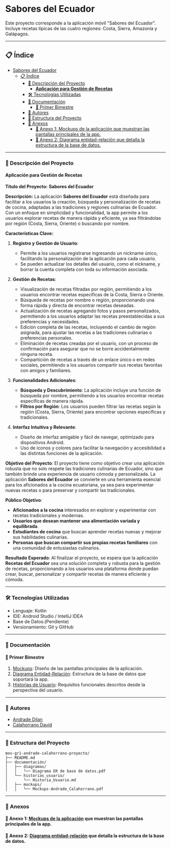 # Sabores del Ecuador
Este proyecto corresponde a la aplicación móvil "Sabores del Ecuador". Incluye recetas típicas de las cuatro regiones: Costa, Sierra, Amazonía y Galápagos.

---

## 📋 Índice
- [Sabores del Ecuador](#sabores-del-ecuador)
  - [📋 Índice](#-índice)
    - [📖 Descripción del Proyecto](#-descripción-del-proyecto)
      - [**Aplicación para Gestión de Recetas**](#aplicación-para-gestión-de-recetas)
    - [🛠️ Tecnologías Utilizadas](#️-tecnologías-utilizadas)
    - [📄 Documentación](#-documentación)
      - [📑 Primer Bimestre](#-primer-bimestre)
    - [👥 Autores](#-autores)
    - [📂 Estructura del Proyecto](#-estructura-del-proyecto)
    - [📎 Anexos](#-anexos)
      - [📌 Anexo 1: Mockups de la aplicación que muestran las pantallas principales de la app.](#-anexo-1-mockups-de-la-aplicación-que-muestran-las-pantallas-principales-de-la-app)
      - [📌 Anexo 2: Diagrama entidad-relación que detalla la estructura de la base de datos.](#-anexo-2-diagrama-entidad-relación-que-detalla-la-estructura-de-la-base-de-datos)
---

### 📖 Descripción del Proyecto

#### **Aplicación para Gestión de Recetas**

**Título del Proyecto:** **Sabores del Ecuador**

**Descripción:**
La aplicación **Sabores del Ecuador** está diseñada para facilitar a los usuarios la creación, búsqueda y personalización de recetas de cocina, adaptadas a las tradiciones y regiones culinarias de Ecuador. Con un enfoque en simplicidad y funcionalidad, la app permite a los usuarios explorar recetas de manera rápida y eficiente, ya sea filtrándolas por región (Costa, Sierra, Oriente) o buscando por nombre.

**Características Clave:**
1. **Registro y Gestión de Usuario**:
   - Permite a los usuarios registrarse ingresando un nickname único, facilitando la personalización de la aplicación para cada usuario.
   - Se pueden actualizar los detalles del usuario, como el nickname, y borrar la cuenta completa con toda su información asociada.
   
2. **Gestión de Recetas**:
   - Visualización de recetas filtradas por región, permitiendo a los usuarios encontrar recetas específicas de la Costa, Sierra o Oriente.
   - Búsqueda de recetas por nombre o región, proporcionando una forma rápida y directa de encontrar recetas deseadas.
   - Actualización de recetas agregando fotos y pasos personalizados, permitiendo a los usuarios adaptar las recetas preestablecidas a sus preferencias y necesidades.
   - Edición completa de las recetas, incluyendo el cambio de región asignada, para ajustar las recetas a las tradiciones culinarias o preferencias personales.
   - Eliminación de recetas creadas por el usuario, con un proceso de confirmación para asegurar que no se borre accidentalmente ninguna receta.
   - Compartición de recetas a través de un enlace único o en redes sociales, permitiendo a los usuarios compartir sus recetas favoritas con amigos y familiares.

3. **Funcionalidades Adicionales**:
   - **Búsqueda y Descubrimiento**: La aplicación incluye una función de búsqueda por nombre, permitiendo a los usuarios encontrar recetas específicas de manera rápida.
   - **Filtros por Región**: Los usuarios pueden filtrar las recetas según la región (Costa, Sierra, Oriente) para encontrar opciones específicas y tradicionales.
   
4. **Interfaz Intuitiva y Relevante**:
   - Diseño de interfaz amigable y fácil de navegar, optimizado para dispositivos Android.
   - Uso de iconos y colores para facilitar la navegación y accesibilidad a las distintas funciones de la aplicación.

**Objetivo del Proyecto**:
El proyecto tiene como objetivo crear una aplicación robusta que no solo respete las tradiciones culinarias de Ecuador, sino que también brinde una experiencia de usuario cómoda y personalizada. La aplicación **Sabores del Ecuador** se convierte en una herramienta esencial para los aficionados a la cocina ecuatoriana, ya sea para experimentar nuevas recetas o para preservar y compartir las tradicionales.

**Público Objetivo**:
- **Aficionados a la cocina** interesados en explorar y experimentar con recetas tradicionales y modernas.
- **Usuarios que desean mantener una alimentación variada y equilibrada**.
- **Estudiantes de cocina** que buscan aprender recetas nuevas y mejorar sus habilidades culinarias.
- **Personas que buscan compartir sus propias recetas familiares** con una comunidad de entusiastas culinarios.

**Resultado Esperado**:
Al finalizar el proyecto, se espera que la aplicación **Recetas del Ecuador** sea una solución completa y robusta para la gestión de recetas, proporcionando a los usuarios una plataforma donde puedan crear, buscar, personalizar y compartir recetas de manera eficiente y cómoda.


---

### 🛠️ Tecnologías Utilizadas
- Lenguaje: Kotlin
- IDE: Android Studio / IntelliJ IDEA
- Base de Datos:(Pendiente)
- Versionamiento: Git y GitHub

---

### 📄 Documentación
#### 📑 Primer Bimestre
1. [Mockups](documentacion/mockups/Mockups-Andrade_Calahorrano.pdf): Diseño de las pantallas principales de la aplicación.
2. [Diagrama Entidad-Relación](documentacion/diagramas/Diagrama%20ER%20de%20base%20de%20datos.pdf): Estructura de la base de datos que soportará la app.
3. [Historias de Usuario](documentacion/historias_usuarios/Historia_Usuario.md): Requisitos funcionales descritos desde la perspectiva del usuario.

<!-- #### 🚀 Segundo Bimestre -->

---

### 👥 Autores
- [Andrade Dilan](https://github.com/DilanAndrade007)
- [Calahorrano David](https://github.com/DevTDavicho)

---

### 📂 Estructura del Proyecto

```plaintext
mov-gr1-andrade-calahorrano-proyecto/
├── README.md
├── documentación/
│   ├── diagramas/
│   │   └── Diagrama ER de base de datos.pdf
│   └── historias_usuario/
│       └── Historia_Usuario.md
│   ├── mockups/
│   │   └── Mockups-Andrade_Calahorrano.pdf
```

---

### 📎 Anexos
#### 📌 Anexo 1: [Mockups de la aplicación](https://www.figma.com/proto/E8mU8C5zzF4MmL4pPSbcib/Mockups-Andrade_Calahorrano?node-id=62-2&node-type=canvas&t=0BizFTZlPV9zfQfI-1&scaling=scale-down&content-scaling=fixed&page-id=0%3A1&starting-point-node-id=10%3A5) que muestran las pantallas principales de la app.
#### 📌 Anexo 2: [Diagrama entidad-relación](https://lucid.app/lucidchart/fc3c0583-50c2-4a49-aeee-1467742b36a6/edit?viewport_loc=-501%2C-450%2C5120%2C2388%2C0_0&invitationId=inv_3b65949a-7f4e-4060-8cfb-0beafcd4c02d) que detalla la estructura de la base de datos.